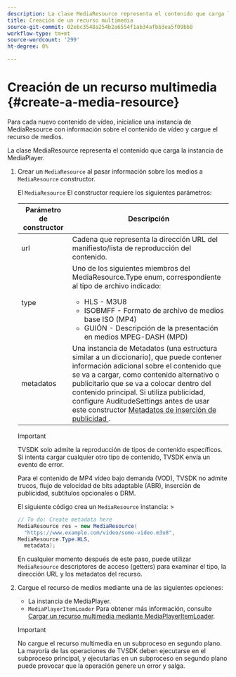 ```yaml
---
description: La clase MediaResource representa el contenido que carga la instancia de MediaPlayer.
title: Creación de un recurso multimedia
source-git-commit: 02ebc3548a254b2a6554f1ab34afbb3ea5f09bb8
workflow-type: tm+mt
source-wordcount: '299'
ht-degree: 0%

---
```


# Creación de un recurso multimedia {#create-a-media-resource}

Para cada nuevo contenido de vídeo, inicialice una instancia de MediaResource con información sobre el contenido de vídeo y cargue el recurso de medios.

La clase MediaResource representa el contenido que carga la instancia de MediaPlayer.

1. Crear un `MediaResource` al pasar información sobre los medios a `MediaResource` constructor.

   El `MediaResource` El constructor requiere los siguientes parámetros:

   <table id="table_22886D6770FB45E99D35D0B90E6CC302"> 
   <thead> 
   <tr> 
      <th colname="col1" class="entry"> Parámetro de constructor </th> 
      <th colname="col2" class="entry"> Descripción </th> 
   </tr> 
   </thead>
   <tbody> 
   <tr> 
      <td colname="col1"> <span class="codeph"> url </span> </td> 
      <td colname="col2"> Cadena que representa la dirección URL del manifiesto/lista de reproducción del contenido. </td> 
   </tr> 
   <tr> 
      <td colname="col1"> <span class="codeph"> type </span> </td> 
      <td colname="col2"> Uno de los siguientes miembros del <span class="codeph"> MediaResource.Type </span> enum, correspondiente al tipo de archivo indicado: 
      <ul id="ul_C286ED3C31364B858A1C9AF3356E9282"> 
      <li id="li_25B24EF76D8849DE8764539F25E435FA"> <span class="codeph"> HLS </span> - M3U8 </li> 
      <li id="li_1344A41B434D49229E392F1AAF9ECA81"> <span class="codeph"> ISOBMFF </span> - Formato de archivo de medios base ISO (MP4) </li> 
      <li id="li_92392073B7334916B06B16570C51AC91"> <span class="codeph"> GUIÓN </span> - Descripción de la presentación en medios MPEG-DASH (MPD) </li> 
      </ul> </td> 
   </tr> 
   <tr> 
      <td colname="col1"> <span class="codeph"> metadatos </span> </td> 
      <td colname="col2"> Una instancia de <span class="codeph"> Metadatos </span> (una estructura similar a un diccionario), que puede contener información adicional sobre el contenido que se va a cargar, como contenido alternativo o publicitario que se va a colocar dentro del contenido principal. Si utiliza publicidad, configure <span class="codeph"> AuditudeSettings </span> antes de usar este constructor <a href="/help/programming/tvsdk-3x-android-prog/android-3x-advertising/ad-insertion/ad-insertion-metadata/android-3x-ad-insertion-metadata.md"> Metadatos de inserción de publicidad </a>. </td> 
   </tr> 
   </tbody> 
   </table>

   >[!IMPORTANT]
   >
   >TVSDK solo admite la reproducción de tipos de contenido específicos. Si intenta cargar cualquier otro tipo de contenido, TVSDK envía un evento de error.
   >
   >Para el contenido de MP4 vídeo bajo demanda (VOD), TVSDK no admite trucos, flujo de velocidad de bits adaptable (ABR), inserción de publicidad, subtítulos opcionales o DRM.

   El siguiente código crea un `MediaResource` instancia: >

   ```java
   // To do: Create metadata here 
   MediaResource res = new MediaResource( 
     "https://www.example.com/video/some-video.m3u8",  
   MediaResource.Type.HLS, 
     metadata); 
   ```

   En cualquier momento después de este paso, puede utilizar `MediaResource` descriptores de acceso (getters) para examinar el tipo, la dirección URL y los metadatos del recurso.

1. Cargue el recurso de medios mediante una de las siguientes opciones:

   * La instancia de MediaPlayer.
   * `MediaPlayerItemLoader` Para obtener más información, consulte [Cargar un recurso multimedia mediante MediaPlayerItemLoader](../../../tvsdk-3x-android-prog/android-3x-content-playback-options-android2/mediaplayer-initialize-for-video/android-3x-media-resource-mediaplayeritemloader.md).

   >[!IMPORTANT]
   >
   >No cargue el recurso multimedia en un subproceso en segundo plano. La mayoría de las operaciones de TVSDK deben ejecutarse en el subproceso principal, y ejecutarlas en un subproceso en segundo plano puede provocar que la operación genere un error y salga.
